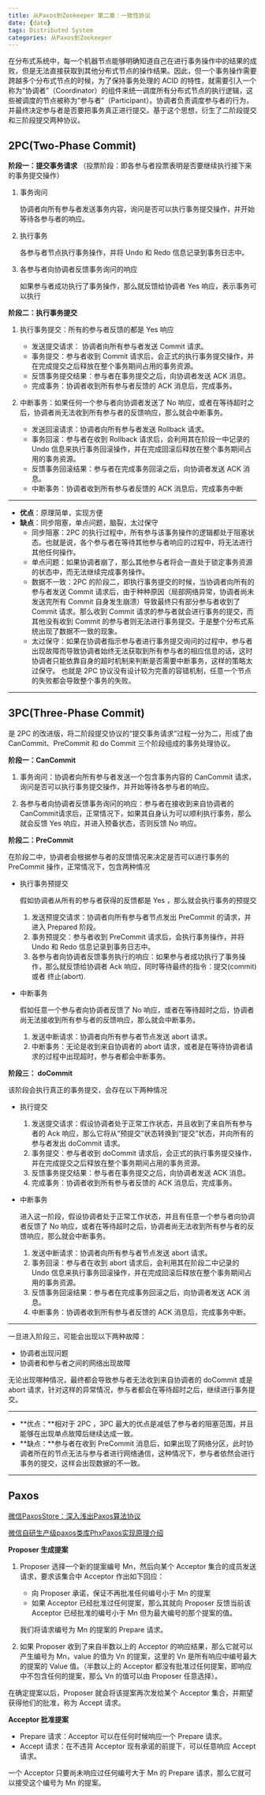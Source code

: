 ```yaml
---
title: 从Paxos到Zookeeper 第二章：一致性协议
date: {date}
tags: Distributed System
categories: 从Paxos到Zookeeper
---
```

在分布式系统中，每一个机器节点能够明确知道自己在进行事务操作中的结果的成败，但是无法直接获取到其他分布式节点的操作结果。因此，但一个事务操作需要跨越多个分布式节点的时候，为了保持事务处理的 ACID 的特性，就需要引入一个称为“协调者”（Coordinator）的组件来统一调度所有分布式节点的执行逻辑，这些被调度的节点被称为“参与者”（Participant）。协调者负责调度参与者的行为，并最终决定参与者是否要把事务真正进行提交。基于这个思想，衍生了二阶段提交和三阶段提交两种协议。

## 2PC(Two-Phase Commit)

**阶段一：提交事务请求** （投票阶段：即各参与者投票表明是否要继续执行接下来的事务提交操作）

1. 事务询问

   协调者向所有参与者发送事务内容，询问是否可以执行事务提交操作，并开始等待各参与者的响应。

2. 执行事务

   各参与者节点执行事务操作，并将 Undo 和 Redo 信息记录到事务日志中。

3. 各参与者向协调者反馈事务询问的响应

   如果参与者成功执行了事务操作，那么就反馈给协调者 Yes 响应，表示事务可以执行



**阶段二：执行事务提交**

1. 执行事务提交：所有的参与者反馈的都是 Yes 响应
   * 发送提交请求： 协调者向所有参与者发送 Commit 请求。
   * 事务提交：参与者收到 Commit 请求后，会正式的执行事务提交操作，并在完成提交之后释放在整个事务期间占用的事务资源。
   * 反馈事务提交结果：参与者在事务提交之后，向协调者发送 ACK 消息。
   * 完成事务：协调者收到所有参与者反馈的 ACK 消息后，完成事务。

2. 中断事务：如果任何一个参与者向协调者发送了 No 响应，或者在等待超时之后，协调者尚无法收到所有参与者的反馈响应，那么就会中断事务。
   * 发送回滚请求：协调者向所有参与者发送 Rollback 请求。
   * 事务回滚：参与者在收到 Rollback 请求后，会利用其在阶段一中记录的 Undo 信息来执行事务回滚操作，并在完成回滚后释放在整个事务期间占用的事务资源。
   * 反馈事务回滚结果：参与者在完成事务回滚之后，向协调者发送 ACK 消息。
   * 中断事务：协调者收到所有参与者反馈的 ACK 消息后，完成事务中断

***

* **优点**：原理简单，实现方便
* **缺点**：同步阻塞，单点问题，脑裂，太过保守
  * 同步阻塞：2PC 的执行过程中，所有参与该事务操作的逻辑都处于阻塞状态。也就是说，各个参与者在等待其他参与者响应的过程中，将无法进行其他任何操作。
  * 单点问题：如果协调者崩了，那么其他参与者将会一直处于锁定事务资源的状态中，而无法继续完成事务操作。
  * 数据不一致：2PC 的阶段二，即执行事务提交的时候，当协调者向所有的参与者发送 Commit 请求后，由于种种原因（局部网络异常，协调者尚未发送完所有 Commit 自身发生崩溃）导致最终只有部分参与者收到了 Commit 请求。那么收到 Commit 请求的参与者就会进行事务的提交，而其他没有收到 Commit 的参与者则无法进行事务提交。于是整个分布式系统出现了数据不一致的现象。
  * 太过保守：如果在协调者指示参与者进行事务提交询问的过程中，参与者出现故障而导致协调者始终无法获取到所有参与者的相应信息的话，这时协调者只能依靠自身的超时机制来判断是否需要中断事务，这样的策略太过保守。 也就是 2PC 协议没有设计较为完善的容错机制，任意一个节点的失败都会导致整个事务的失败。

***

## 3PC(Three-Phase Commit)

是 2PC 的改进版，将二阶段提交协议的“提交事务请求”过程一分为二，形成了由 CanCommit、PreCommit 和 do Commit 三个阶段组成的事务处理协议。



**阶段一：CanCommit**

1. 事务询问：协调者向所有参与者发送一个包含事务内容的 CanCommit 请求，询问是否可以执行事务提交操作，并开始等待各参与者的响应。

2. 各参与者向协调者反馈事务询问的响应：参与者在接收到来自协调者的 CanCommit请求后，正常情况下，如果其自身认为可以顺利执行事务，那么就会反馈 Yes 响应，并进入预备状态，否则反馈 No 响应。

**阶段二：PreCommit**

在阶段二中，协调者会根据参与者的反馈情况来决定是否可以进行事务的 PreCommit 操作，正常情况下，包含两种情况

* 执行事务预提交

  假如协调者从所有的参与者获得的反馈都是 Yes ，那么就会执行事务的预提交

  1. 发送预提交请求：协调者向所有参与者节点发出 PreCommit 的请求，并进入 Prepared 阶段。
  2. 事务预提交：参与者收到  PreCommit 请求后，会执行事务操作，并将 Undo 和 Redo 信息记录到事务日志中。
  3. 各参与者向协调者反馈事务执行的响应：如果参与者成功执行了事务操作，那么就反馈给协调者 Ack 响应，同时等待最终的指令：提交(commit) 或者 终止(abort).

* 中断事务

  假如任意一个参与者向协调者反馈了 No 响应，或者在等待超时之后，协调者尚无法接收到所有参与者的反馈响应，那么就会中断事务。

  1. 发送中断请求：协调者向所有参与者节点发送 abort 请求。
  2. 中断事务：无论是收到来自协调者的 abort 请求，或者是在等待协调者请求的过程中出现超时，参与者都会中断事务。

**阶段三： doCommit**

该阶段会执行真正的事务提交，会存在以下两种情况

* 执行提交
  1. 发送提交请求：假设协调者处于正常工作状态，并且收到了来自所有参与者的 Ack 响应，那么它将从“预提交”状态转换到“提交”状态，并向所有的参与者发出 doCommit 请求。
  2. 事务提交：参与者收到 doCommit 请求后，会正式的执行事务提交操作，并在完成提交之后释放在整个事务期间占用的事务资源。
  3. 反馈事务提交结果：参与者在事务提交之后，向协调者发送 ACK 消息。
  4. 完成事务：协调者收到所有参与者反馈的 ACK 消息后，完成事务。

* 中断事务

  进入这一阶段，假设协调者处于正常工作状态，并且有任意一个参与者向协调者反馈了 No 响应，或者在等待超时之后，协调者尚无法收到所有参与者的反馈响应，那么就会中断事务。

  1. 发送中断请求：协调者向所有参与者节点发送 abort 请求。
  2. 事务回滚：参与者在收到 abort 请求后，会利用其在阶段二中记录的 Undo 信息来执行事务回滚操作，并在完成回滚后释放在整个事务期间占用的事务资源。
  3. 反馈事务回滚结果：参与者在完成事务回滚之后，向协调者发送 ACK 消息。
  4. 中断事务：协调者收到所有参与者反馈的 ACK 消息后，完成事务中断。

***

一旦进入阶段三，可能会出现以下两种故障：

* 协调者出现问题
* 协调者和参与者之间的网络出现故障

无论出现哪种情况，最终都会导致参与者无法收到来自协调者的 doCommit 或是 abort 请求，针对这样的异常情况，参与者都会在等待超时之后，继续进行事务提交。

***

* **优点：**相对于 2PC ，3PC 最大的优点是减低了参与者的阻塞范围，并且能够在出现单点故障后继续达成一致。
* **缺点：**参与者在收到 PreCommit 消息后，如果出现了网络分区，此时协调者所在的节点无法与参与者进行网络通信，这种情况下，参与者依然会进行事务的提交，这样会出现数据的不一致。

***

## Paxos

[微信PaxosStore：深入浅出Paxos算法协议](https://mp.weixin.qq.com/s/aJoXSQo9-zmukN2RsiZ3_g)

[微信自研生产级paxos类库PhxPaxos实现原理介绍](https://mp.weixin.qq.com/s/6VWUA5EDV2UIq4NqmQYWUA)



 **Proposer 生成提案**

1. Proposer 选择一个新的提案编号 Mn，然后向某个  Acceptor 集合的成员发送请求，要求该集合中 Acceptor 作出如下回应：

   * 向 Proposer 承诺，保证不再批准任何编号小于 Mn 的提案
   * 如果 Acceptor 已经批准过任何提案，那么其就向 Proposer 反馈当前该 Acceptor 已经批准的编号小于 Mn 但为最大编号的那个提案的值。

   

   我们将请求编号为 Mn 的提案的 Prepare 请求。

   

2. 如果 Proposer 收到了来自半数以上的 Acceptor 的响应结果，那么它就可以产生编号为 Mn，value 的值为 Vn 的提案，这里的 Vn 是所有响应中编号最大的提案的 Value 值。（半数以上的 Acceptor 都没有批准过任何提案，即响应中不包含任何的提案，那么 Vn 的值可以由 Proposer 任意选择）。



在确定提案以后，Proposer 就会将该提案再次发给某个 Acceptor 集合，并期望获得他们的批准，称为 Accept 请求。



**Acceptor 批准提案**

* Prepare 请求：Acceptor 可以在任何时候响应一个 Prepare 请求。
* Accept 请求：在不违背 Acceptor 现有承诺的前提下，可以任意响应 Accept 请求。



一个 Acceptor 只要尚未响应过任何编号大于 Mn 的 Prepare 请求，那么它就可以接受这个编号为 Mn 的提案。